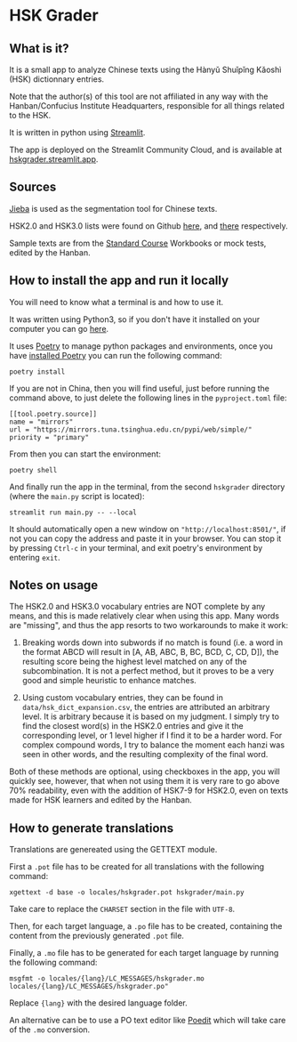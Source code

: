 # HSK Grader

## What is it?

It is a small app to analyze Chinese texts using the Hànyǔ Shuǐpǐng Kǎoshì (HSK) dictionnary entries.

Note that the author(s) of this tool are not affiliated in any way with the Hanban/Confucius Institute Headquarters, responsible for all things related to the HSK.

It is written in python using [Streamlit](https://streamlit.io/).

The app is deployed on the Streamlit Community Cloud, and is available at [hskgrader.streamlit.app](https://hskgrader.streamlit.app/).

## Sources

[Jieba](https://github.com/fxsjy/jieba/tree/master) is used as the segmentation tool for Chinese texts.

HSK2.0 and HSK3.0 lists were found on Github [here](https://github.com/ynot4/hsk-vocabulary/tree/master), and [there](https://github.com/ivankra/hsk30/tree/master) respectively.

Sample texts are from the [Standard Course](https://www.hskstandardcourse.com/) Workbooks or mock tests, edited by the Hanban.

## How to install the app and run it locally

You will need to know what a terminal is and how to use it.

It was written using Python3, so if you don't have it installed on your computer you can go [here](https://realpython.com/installing-python/).

It uses [Poetry](https://python-poetry.org/) to manage python packages and environments, once you have [installed Poetry](https://python-poetry.org/docs/#installation) you can run the following command:

```
poetry install
```

If you are not in China, then you will find useful, just before running the command above, to just delete the following lines in the `pyproject.toml` file:

```
[[tool.poetry.source]]
name = "mirrors"
url = "https://mirrors.tuna.tsinghua.edu.cn/pypi/web/simple/"
priority = "primary"
```
 
From then you can start the environment:

```
poetry shell
```

And finally run the app in the terminal, from the second `hskgrader` directory (where the `main.py` script is located):

```
streamlit run main.py -- --local 
```

It should automatically open a new window on `"http://localhost:8501/"`, if not you can copy the address and paste it in your browser.
You can stop it by pressing `Ctrl-c` in your terminal, and exit poetry's environment by entering `exit`.

## Notes on usage

The HSK2.0 and HSK3.0 vocabulary entries are NOT complete by any means, and this is made relatively clear when using this app.
Many words are "missing", and thus the app resorts to two workarounds to make it work:

1. Breaking words down into subwords if no match is found (i.e. a word in the format ABCD will result in [A, AB, ABC, B, BC, BCD, C, CD, D]),
the resulting score being the highest level matched on any of the subcombination. It is not a perfect method, but it proves to be a very
good and simple heuristic to enhance matches.

2. Using custom vocabulary entries, they can be found in `data/hsk_dict_expansion.csv`, the entries are attributed an arbitrary level. It is
arbitrary because it is based on my judgment. I simply try to find the closest word(s) in the HSK2.0 entries and give it the corresponding level,
or 1 level higher if I find it to be a harder word. For complex compound words, I try to balance the moment each hanzi was seen in other words,
and the resulting complexity of the final word.

Both of these methods are optional, using checkboxes in the app, you will quickly see, however, that when not using them it is very rare to go above
70% readability, even with the addition of HSK7-9 for HSK2.0, even on texts made for HSK learners and edited by the Hanban.

## How to generate translations

Translations are genereated using the GETTEXT module.

First a `.pot` file has to be created for all translations with the following command:

```
xgettext -d base -o locales/hskgrader.pot hskgrader/main.py
```

Take care to replace the `CHARSET` section in the file with `UTF-8`.

Then, for each target language, a `.po` file has to be created, containing the content from the previously generated `.pot` file.

Finally, a `.mo` file has to be generated for each target language by running the following command:

```
msgfmt -o locales/{lang}/LC_MESSAGES/hskgrader.mo locales/{lang}/LC_MESSAGES/hskgrader.po"
```

Replace `{lang}` with the desired language folder.

An alternative can be to use a PO text editor like [Poedit](https://poedit.net/download) which will take care of the `.mo` conversion.
